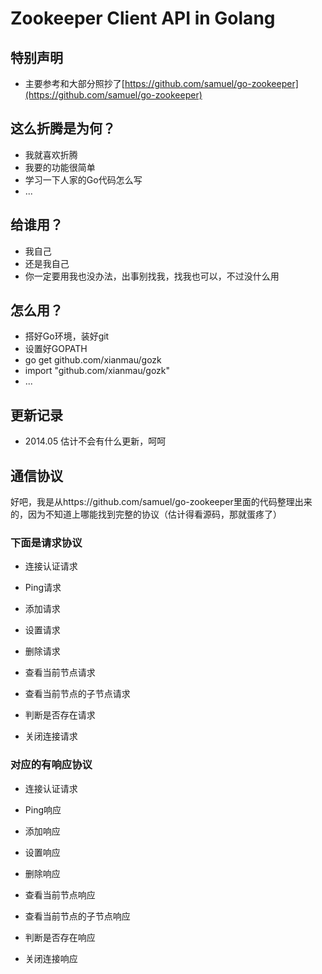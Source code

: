 Zookeeper Client API in Golang
==============================

特别声明
--------
 
- 主要参考和大部分照抄了[https://github.com/samuel/go-zookeeper](https://github.com/samuel/go-zookeeper)

这么折腾是为何？
---------------

- 我就喜欢折腾
- 我要的功能很简单
- 学习一下人家的Go代码怎么写
- ...

给谁用？
-------

- 我自己
- 还是我自己
- 你一定要用我也没办法，出事别找我，找我也可以，不过没什么用

怎么用？
-------

- 搭好Go环境，装好git
- 设置好GOPATH
- go get github.com/xianmau/gozk
- import "github.com/xianmau/gozk"
- ...

更新记录
--------

- 2014.05 估计不会有什么更新，呵呵


通信协议
--------

好吧，我是从https://github.com/samuel/go-zookeeper里面的代码整理出来的，因为不知道上哪能找到完整的协议（估计得看源码，那就蛋疼了）

### **下面是请求协议**

- 连接认证请求

- Ping请求

- 添加请求

- 设置请求

- 删除请求

- 查看当前节点请求

- 查看当前节点的子节点请求

- 判断是否存在请求

- 关闭连接请求

### **对应的有响应协议**

- 连接认证请求

- Ping响应

- 添加响应

- 设置响应

- 删除响应

- 查看当前节点响应

- 查看当前节点的子节点响应

- 判断是否存在响应

- 关闭连接响应